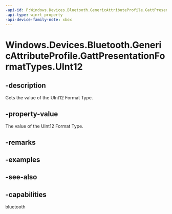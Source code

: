 ```yaml
---
-api-id: P:Windows.Devices.Bluetooth.GenericAttributeProfile.GattPresentationFormatTypes.UInt12
-api-type: winrt property
-api-device-family-note: xbox
---
```


<!-- Property syntax
public byte UInt12 { get; }
-->

# Windows.Devices.Bluetooth.GenericAttributeProfile.GattPresentationFormatTypes.UInt12

## -description
Gets the value of the UInt12 Format Type.

## -property-value
The value of the UInt12 Format Type.

## -remarks

## -examples

## -see-also

## -capabilities
bluetooth
